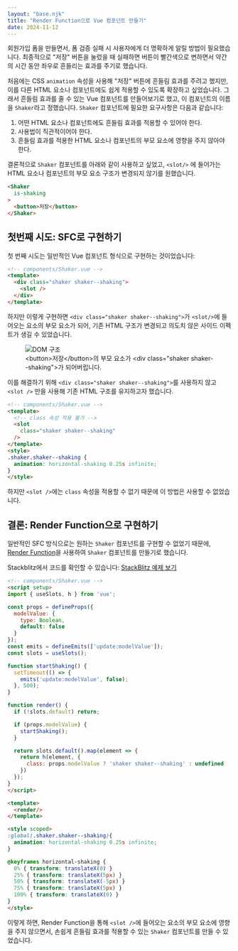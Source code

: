 ```yaml
---
layout: "base.njk"
title: "Render Function으로 Vue 컴포넌트 만들기"
date: 2024-11-12
---
```


회원가입 폼을 만들면서, 폼 검증 실패 시 사용자에게 더 명확하게 알릴 방법이 필요했습니다. 최종적으로 "저장" 버튼을 눌렀을 때 실패하면 버튼이 빨간색으로 변하면서 약간의 시간 동안 좌우로 흔들리는 효과를 주기로 했습니다.

처음에는 CSS `animation` 속성을 사용해 "저장" 버튼에 흔들림 효과를 주려고 했지만, 이를 다른 HTML 요소나 컴포넌트에도 쉽게 적용할 수 있도록 확장하고 싶었습니다. 그래서 흔들림 효과를 줄 수 있는 Vue 컴포넌트를 만들어보기로 했고, 이 컴포넌트의 이름을 `Shaker`라고 정했습니다. `Shaker` 컴포넌트에 필요한 요구사항은 다음과 같습니다:

1. 어떤 HTML 요소나 컴포넌트에도 흔들림 효과를 적용할 수 있어야 한다.
2. 사용법이 직관적이어야 한다.
3. 흔들림 효과를 적용한 HTML 요소나 컴포넌트의 부모 요소에 영향을 주지 않아야 한다.

결론적으로 `Shaker` 컴포넌트를 아래와 같이 사용하고 싶었고, `<slot/>` 에 들어가는 HTML 요소나 컴포넌트의 부모 요소 구조가 변경되지 않기를 원했습니다.

```html
<Shaker
  is-shaking
>
  <button>저장</button>
</Shaker>
```

## 첫번째 시도: SFC로 구현하기

첫 번째 시도는 일반적인 Vue 컴포넌트 형식으로 구현하는 것이었습니다:

```html
<!-- components/Shaker.vue -->
<template>
  <div class="shaker shaker--shaking">
    <slot />
  </div>
</template>
```

하지만 이렇게 구현하면 `<div class="shaker shaker--shaking">`가  `<slot/>`에 들어오는 요소의 부모 요소가 되어, 기존 HTML 구조가 변경되고 의도치 않은 사이드 이펙트가 생길 수 있었습니다.
<figure>
<img src="/assets/images/building-vue-components-with-render-function/shaker-dom.png" alt="DOM 구조" />
<figcaption>&lt;button&gt;저장&lt;/button&gt;의 부모 요소가 &lt;div class="shaker shaker--shaking"&gt;가 되어버립니다.</figcaption>
</figure>

이를 해결하기 위해 `<div class="shaker shaker--shaking">`를 사용하지 않고 `<slot />` 만을 사용해 기존 HTML 구조를 유지하고자 했습니다.

```html
<!-- components/Shaker.vue -->
<template>
  <!-- class 속성 적용 불가 -->
  <slot 
    class="shaker shaker--shaking"
  />
</template>
<style>
.shaker.shaker--shaking {
  animation: horizontal-shaking 0.25s infinite;
}
</style>
```

하지만 `<slot />`에는 `class` 속성을 적용할 수 없기 때문에 이 방법은 사용할 수 없었습니다.

## 결론: Render Function으로 구현하기

일반적인 SFC 방식으로는 원하는 `Shaker` 컴포넌트를 구현할 수 없었기 때문에, [Render Function](https://vuejs.org/guide/extras/render-function.html)을 사용하여 `Shaker` 컴포넌트를 만들기로 했습니다.

Stackblitz에서 코드를 확인할 수 있습니다: [StackBlitz 예제 보기](https://stackblitz.com/~/github.com/Heunsig/shaker-component)

```html
<!-- components/Shaker.vue -->
<script setup>
import { useSlots, h } from 'vue';

const props = defineProps({
  modelValue: {
    type: Boolean,
    default: false
  }
});
const emits = defineEmits(['update:modelValue']);
const slots = useSlots();

function startShaking() {
  setTimeout(() => {
    emits('update:modelValue', false);
  }, 500);
}

function render() {
  if (!slots.default) return;

  if (props.modelValue) {
    startShaking();
  }

  return slots.default().map(element => {
    return h(element, { 
      class: props.modelValue ? 'shaker shaker--shaking' : undefined 
    })
  });
}
</script>

<template>
  <render/>
</template>

<style scoped>
:global(.shaker.shaker--shaking){
  animation: horizontal-shaking 0.25s infinite;
}

@keyframes horizontal-shaking {
  0% { transform: translateX(0) }
  25% { transform: translateX(5px) }
  50% { transform: translateX(-5px) }
  75% { transform: translateX(5px) }
  100% { transform: translateX(0) }
}
</style>
```

이렇게 하면, Render Function을 통해 `<slot />`에 들어오는 요소의 부모 요소에 영향을 주지 않으면서, 손쉽게 흔들림 효과를 적용할 수 있는 `Shaker` 컴포넌트를 만들 수 있었습니다.


